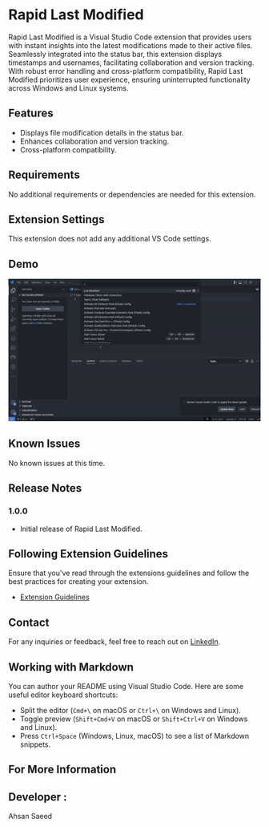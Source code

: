 # Rapid Last Modified

Rapid Last Modified is a Visual Studio Code extension that provides users with instant insights into the latest modifications made to their active files. Seamlessly integrated into the status bar, this extension displays timestamps and usernames, facilitating collaboration and version tracking. With robust error handling and cross-platform compatibility, Rapid Last Modified prioritizes user experience, ensuring uninterrupted functionality across Windows and Linux systems.

## Features

- Displays file modification details in the status bar.
- Enhances collaboration and version tracking.
- Cross-platform compatibility.

## Requirements

No additional requirements or dependencies are needed for this extension.

## Extension Settings

This extension does not add any additional VS Code settings.

## Demo

![Tutorial Image](images/tutorial-image.gif)

## Known Issues

No known issues at this time.

## Release Notes

### 1.0.0

- Initial release of Rapid Last Modified.

## Following Extension Guidelines

Ensure that you've read through the extensions guidelines and follow the best practices for creating your extension.

- [Extension Guidelines](https://code.visualstudio.com/api/references/extension-guidelines)

## Contact

For any inquiries or feedback, feel free to reach out on [LinkedIn](https://www.linkedin.com/in/ahsensaeed/).

## Working with Markdown

You can author your README using Visual Studio Code. Here are some useful editor keyboard shortcuts:

- Split the editor (`Cmd+\` on macOS or `Ctrl+\` on Windows and Linux).
- Toggle preview (`Shift+Cmd+V` on macOS or `Shift+Ctrl+V` on Windows and Linux).
- Press `Ctrl+Space` (Windows, Linux, macOS) to see a list of Markdown snippets.

## For More Information

## Developer :

Ahsan Saeed
